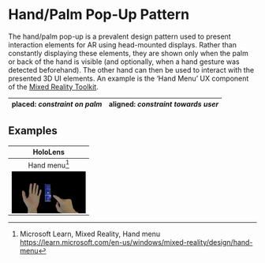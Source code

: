 # Hand/Palm Pop-Up Pattern

The hand/palm pop-up is a prevalent design pattern used to present interaction elements for AR using head-mounted displays. Rather than constantly displaying these elements, they are shown only when the palm or back of the hand is visible (and optionally, when a hand gesture was detected beforehand). The other hand can then be used to interact with the presented 3D UI elements. An example is the ‘Hand Menu’ UX component of the [Mixed Reality Toolkit](https://learn.microsoft.com/windows/mixed-reality/mrtk-unity/mrtk3-overview).

| placed: _constraint on palm_ | aligned: _constraint towards user_ |
|---|---|

## Examples

| HoloLens |
|:---:|
| Hand menu[^1] |
| <img align="right" src="../examples/HoloLens/hand-menu/preview.jpeg" width="150px" /> |

[^1]: Microsoft Learn, Mixed Reality, Hand menu https://learn.microsoft.com/en-us/windows/mixed-reality/design/hand-menu